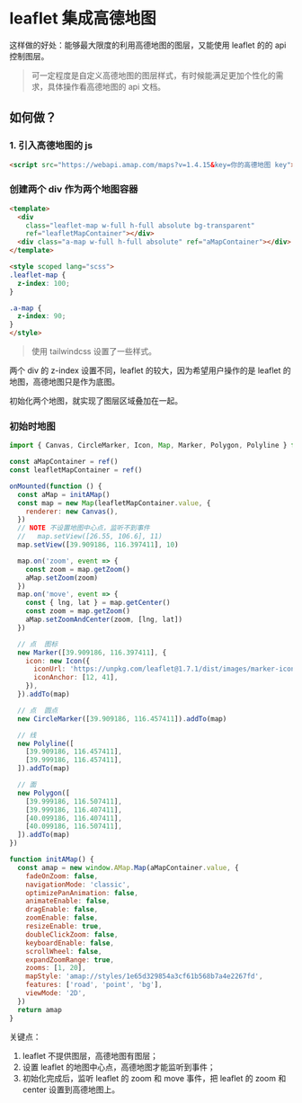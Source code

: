 # leaflet 集成高德地图

这样做的好处：能够最大限度的利用高德地图的图层，又能使用 leaflet 的的 api 控制图层。

> 可一定程度是自定义高德地图的图层样式，有时候能满足更加个性化的需求，具体操作看高德地图的 api 文档。

## 如何做？

### 1. 引入高德地图的 js

```html
<script src="https://webapi.amap.com/maps?v=1.4.15&key=你的高德地图 key"></script>
```

### 创建两个 div 作为两个地图容器

```html
<template>
  <div
    class="leaflet-map w-full h-full absolute bg-transparent"
    ref="leafletMapContainer"></div>
  <div class="a-map w-full h-full absolute" ref="aMapContainer"></div>
</template>

<style scoped lang="scss">
.leaflet-map {
  z-index: 100;
}

.a-map {
  z-index: 90;
}
</style>
```

> 使用 tailwindcss 设置了一些样式。

两个 div 的 z-index 设置不同，leaflet 的较大，因为希望用户操作的是 leaflet 的地图，高德地图只是作为底图。

初始化两个地图，就实现了图层区域叠加在一起。

### 初始时地图

```js
import { Canvas, CircleMarker, Icon, Map, Marker, Polygon, Polyline } from 'leaflet'

const aMapContainer = ref()
const leafletMapContainer = ref()

onMounted(function () {
  const aMap = initAMap()
  const map = new Map(leafletMapContainer.value, {
    renderer: new Canvas(),
  })
  // NOTE 不设置地图中心点，监听不到事件
  //   map.setView([26.55, 106.6], 11)
  map.setView([39.909186, 116.397411], 10)

  map.on('zoom', event => {
    const zoom = map.getZoom()
    aMap.setZoom(zoom)
  })
  map.on('move', event => {
    const { lng, lat } = map.getCenter()
    const zoom = map.getZoom()
    aMap.setZoomAndCenter(zoom, [lng, lat])
  })

  // 点  图标
  new Marker([39.909186, 116.397411], {
    icon: new Icon({
      iconUrl: 'https://unpkg.com/leaflet@1.7.1/dist/images/marker-icon.png',
      iconAnchor: [12, 41],
    }),
  }).addTo(map)

  // 点  圆点
  new CircleMarker([39.909186, 116.457411]).addTo(map)

  // 线
  new Polyline([
    [39.909186, 116.457411],
    [39.999186, 116.457411],
  ]).addTo(map)

  // 面
  new Polygon([
    [39.999186, 116.507411],
    [39.999186, 116.407411],
    [40.099186, 116.407411],
    [40.099186, 116.507411],
  ]).addTo(map)
})

function initAMap() {
  const amap = new window.AMap.Map(aMapContainer.value, {
    fadeOnZoom: false,
    navigationMode: 'classic',
    optimizePanAnimation: false,
    animateEnable: false,
    dragEnable: false,
    zoomEnable: false,
    resizeEnable: true,
    doubleClickZoom: false,
    keyboardEnable: false,
    scrollWheel: false,
    expandZoomRange: true,
    zooms: [1, 20],
    mapStyle: 'amap://styles/1e65d329854a3cf61b568b7a4e2267fd',
    features: ['road', 'point', 'bg'],
    viewMode: '2D',
  })
  return amap
}
```

关键点：

1. leaflet 不提供图层，高德地图有图层；
2. 设置 leaflet 的地图中心点，高德地图才能监听到事件；
3. 初始化完成后，监听 leaflet 的 zoom 和 move 事件，把 leaflet 的 zoom 和 center 设置到高德地图上。
